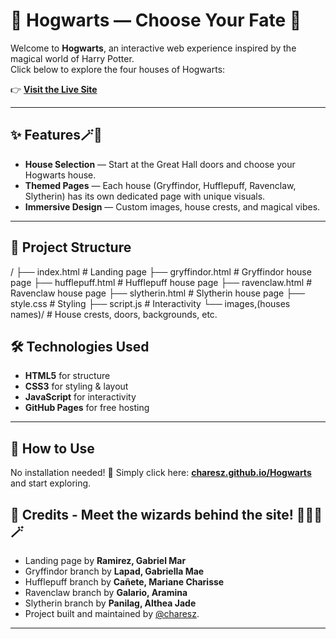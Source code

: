 # 🏰 Hogwarts — Choose Your Fate 🎩

Welcome to **Hogwarts**, an interactive web experience inspired by the magical world of Harry Potter.  
Click below to explore the four houses of Hogwarts:

👉 **[Visit the Live Site](https://charesz.github.io/Hogwarts/)**  

---

## ✨ Features🪄🔮

- **House Selection** — Start at the Great Hall doors and choose your Hogwarts house.  
- **Themed Pages** — Each house (Gryffindor, Hufflepuff, Ravenclaw, Slytherin) has its own dedicated page with unique visuals.  
- **Immersive Design** — Custom images, house crests, and magical vibes.  

---

## 📂 Project Structure
/
├── index.html # Landing page
├── gryffindor.html # Gryffindor house page
├── hufflepuff.html # Hufflepuff house page
├── ravenclaw.html # Ravenclaw house page
├── slytherin.html # Slytherin house page
├── style.css # Styling
├── script.js # Interactivity
└── images,(houses names)/ # House crests, doors, backgrounds, etc.

## 🛠️ Technologies Used

- **HTML5** for structure  
- **CSS3** for styling & layout  
- **JavaScript** for interactivity  
- **GitHub Pages** for free hosting  

---

## 🚀 How to Use

No installation needed! 🚀
Simply click here: **[charesz.github.io/Hogwarts](https://charesz.github.io/Hogwarts/)** and start exploring.

## 📜 Credits - Meet the wizards behind  the site! 🧙‍♀️🔮🪄 

- Landing page by **Ramirez, Gabriel Mar**
- Gryffindor branch by **Lapad, Gabriella Mae**
- Hufflepuff branch by **Cañete, Mariane Charisse**
- Ravenclaw branch by **Galario, Aramina**
- Slytherin branch by **Panilag, Althea Jade**
- Project built and maintained by [@charesz](https://github.com/charesz).  

---
